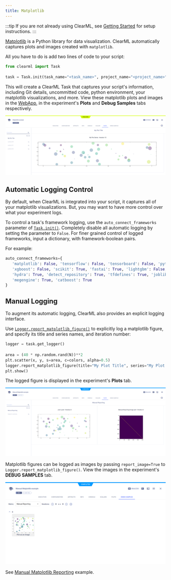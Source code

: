 ```yaml
---
title: Matplotlib
---
```


:::tip
If you are not already using ClearML, see [Getting Started](../getting_started/ds/ds_first_steps.md) for setup 
instructions.
:::

[Matplotlib](https://matplotlib.org/) is a Python library for data visualization. ClearML automatically captures plots 
and images created with `matplotlib`. 

All you have to do is add two lines of code to your script:

```python
from clearml import Task

task = Task.init(task_name="<task_name>", project_name="<project_name>")
```

This will create a ClearML Task that captures your script's information, including Git details, uncommitted code, python 
environment, your matplotlib visualizations, and more. View these matplotlib plots and images in the [WebApp](../webapp/webapp_exp_track_visual.md), 
in the experiment's **Plots** and **Debug Samples** tabs respectively.

![image](../img/examples_matplotlib_example_01.png)

## Automatic Logging Control 
By default, when ClearML is integrated into your script, it captures all of your matplotlib visualizations. 
But, you may want to have more control over what your experiment logs.

To control a task's framework logging, use the `auto_connect_frameworks` parameter of [`Task.init()`](../references/sdk/task.md#taskinit). 
Completely disable all automatic logging by setting the parameter to `False`. For finer grained control of logged 
frameworks, input a dictionary, with framework-boolean pairs.

For example:

```python
auto_connect_frameworks={
   'matplotlib': False, 'tensorflow': False, 'tensorboard': False, 'pytorch': True,
   'xgboost': False, 'scikit': True, 'fastai': True, 'lightgbm': False,
   'hydra': True, 'detect_repository': True, 'tfdefines': True, 'joblib': True,
   'megengine': True, 'catboost': True
}
```

## Manual Logging
To augment its automatic logging, ClearML also provides an explicit logging interface.

Use [`Logger.report_matplotlib_figure()`](../references/sdk/logger.md#report_matplotlib_figure) to explicitly log 
a matplotlib figure, and specify its title and series names, and iteration number:


```python
logger = task.get_logger()

area = (40 * np.random.rand(N))**2
plt.scatter(x, y, s=area, c=colors, alpha=0.5)
logger.report_matplotlib_figure(title="My Plot Title", series="My Plot Series", iteration=10, figure=plt)
plt.show()
```

The logged figure is displayed in the experiment's **Plots** tab. 

![Experiment Matplotlib plots](../img/manual_matplotlib_reporting_01.png)

Matplotlib figures can be logged as images by passing `report_image=True` to `Logger.report_matplotlib_figure()`. 
View the images in the experiment's **DEBUG SAMPLES** tab.

![Experiment debug sample](../img/manual_matplotlib_reporting_03.png)

See [Manual Matplotlib Reporting](../guides/reporting/manual_matplotlib_reporting.md) example.

